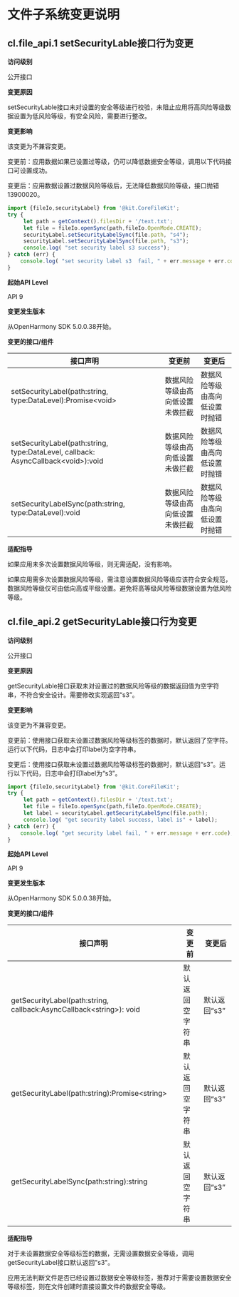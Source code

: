 # 文件子系统变更说明

## cl.file_api.1 setSecurityLable接口行为变更

**访问级别**

公开接口

**变更原因**

setSecurityLable接口未对设置的安全等级进行校验，未阻止应用将高风险等级数据设置为低风险等级，有安全风险，需要进行整改。

**变更影响**

该变更为不兼容变更。

变更前：应用数据如果已设置过等级，仍可以降低数据安全等级，调用以下代码接口可设置成功。

变更后：应用数据设置过数据风险等级后，无法降低数据风险等级，接口抛错13900020。

```ts
import {fileIo,securityLabel} from '@kit.CoreFileKit';
try {
     let path = getContext().filesDir + '/text.txt';
     let file = fileIo.openSync(path,fileIo.OpenMode.CREATE);
     securityLabel.setSecurityLabelSync(file.path, "s4");
     securityLabel.setSecurityLabelSync(file.path, "s3");
     console.log( "set security label s3 success");
} catch (err) {
    console.log( "set security label s3  fail, " + err.message + err.code);
}
```

**起始API Level**

API 9

**变更发生版本**

从OpenHarmony SDK 5.0.0.38开始。

**变更的接口/组件**

| 接口声明 | 变更前 | 变更后 |
| ------------------------------------------------------------ | --------- | ------ |
| setSecurityLabel(path:string, type:DataLevel):Promise&lt;void&gt; | 数据风险等级由高向低设置未做拦截 | 数据风险等级由高向低设置时抛错 |
| setSecurityLabel(path:string, type:DataLevel, callback: AsyncCallback&lt;void&gt;):void          | 数据风险等级由高向低设置未做拦截 | 数据风险等级由高向低设置时抛错 |
| setSecurityLabelSync(path:string, type:DataLevel):void       | 数据风险等级由高向低设置未做拦截 | 数据风险等级由高向低设置时抛错 |

**适配指导**

如果应用未多次设置数据风险等级，则无需适配，没有影响。

如果应用需多次设置数据风险等级，需注意设置数据风险等级应该符合安全规范，数据风险等级仅可由低向高或平级设置。避免将高等级风险等级数据设置为低风险等级。

## cl.file_api.2 getSecurityLable接口行为变更

**访问级别**

公开接口

**变更原因**

getSecurityLable接口获取未对设置过的数据风险等级的数据返回值为空字符串，不符合安全设计。需要修改实现返回“s3”。

**变更影响**

该变更为不兼容变更。

变更前：使用接口获取未设置过数据风险等级标签的数据时，默认返回了空字符。运行以下代码，日志中会打印label为空字符串。

变更后：使用接口获取未设置过数据风险等级标签的数据时，默认返回“s3”。运行以下代码，日志中会打印label为“s3”。

```ts
import {fileIo,securityLabel} from '@kit.CoreFileKit';
try {
     let path = getContext().filesDir + '/text.txt';
     let file = fileIo.openSync(path,fileIo.OpenMode.CREATE);
     let label = securityLabel.getSecurityLabelSync(file.path);
     console.log( "get security label success, label is" + label);
} catch (err) {
    console.log( "get security label fail, " + err.message + err.code);
}
```

**起始API Level**

API 9

**变更发生版本**

从OpenHarmony SDK 5.0.0.38开始。

**变更的接口/组件**

| 接口声明 | 变更前 | 变更后 |
| ------------------------------------------------------------ | --------- | ------ |
| getSecurityLabel(path:string, callback:AsyncCallback&lt;string&gt;): void | 默认返回空字符串 | 默认返回“s3” |
| getSecurityLabel(path:string):Promise&lt;string&gt; | 默认返回空字符串 | 默认返回“s3” |
| getSecurityLabelSync(path:string):string | 默认返回空字符串 | 默认返回“s3” |

**适配指导**

对于未设置数据安全等级标签的数据，无需设置数据安全等级，调用getSecurityLabel接口默认返回"s3"。

应用无法判断文件是否已经设置过数据安全等级标签，推荐对于需要设置数据安全等级标签，则在文件创建时直接设置文件的数据安全等级。
